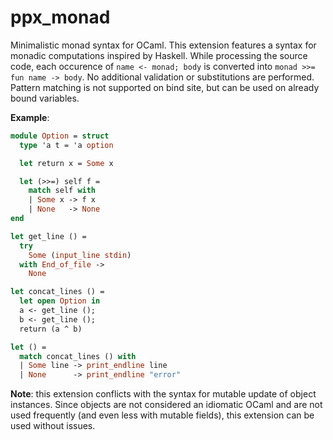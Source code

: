 # ppx_monad

Minimalistic monad syntax for OCaml. This extension features a syntax for monadic computations inspired by Haskell. While processing the source code, each occurence of `name <- monad; body` is converted into `monad >>= fun name -> body`. No additional validation or substitutions are performed. Pattern matching is not supported on bind site, but can be used on already bound variables.

**Example**:

```ocaml
module Option = struct
  type 'a t = 'a option

  let return x = Some x

  let (>>=) self f =
    match self with
    | Some x -> f x
    | None   -> None
end

let get_line () =
  try
    Some (input_line stdin)
  with End_of_file ->
    None

let concat_lines () =
  let open Option in
  a <- get_line ();
  b <- get_line ();
  return (a ^ b)

let () =
  match concat_lines () with
  | Some line -> print_endline line
  | None      -> print_endline "error"
```

**Note**: this extension conflicts with the syntax for mutable update of object instances. Since objects are not considered an idiomatic OCaml and are not used frequently (and even less with mutable fields), this extension can be used without issues.
